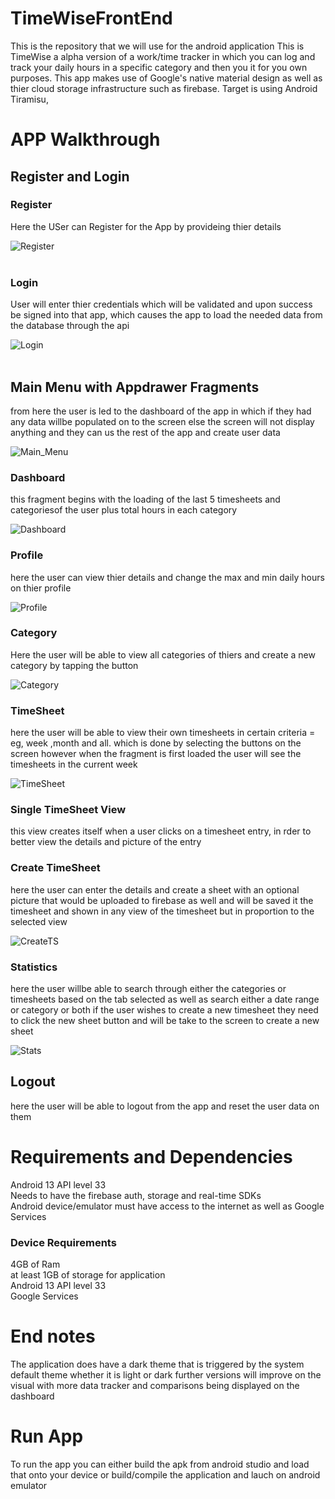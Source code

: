 # TimeWiseFrontEnd
This is the repository that we will use for the android application 
This is TimeWise a alpha version of a work/time tracker in which you can log and track your daily hours in a specific category and then you it for you own purposes.
This app makes use of Google's native material design as well as thier cloud storage infrastructure such as firebase. Target is using Android Tiramisu, 


# APP Walkthrough

## Register and Login 

### Register
Here the USer can Register for the App by provideing thier details 

![Register](https://github.com/HumanClone/TimeWiseFrontEnd/assets/74468682/9f011fd0-11c7-4caa-ae0d-6fe19472b89c)
<br>
<br>
### Login 
User will enter thier credentials which will be validated and upon success be signed into that app, which causes the app to load the needed data from the database through the api 

![Login](https://github.com/HumanClone/TimeWiseFrontEnd/assets/74468682/d7ae365a-6300-4875-9985-0a09f8f0f109)
<br>
<br>
## Main Menu with Appdrawer Fragments
from here the user is led to the dashboard of the app in which if they had any data willbe populated on to the screen else the screen will not display anything and they can us the rest of the app and create user data 

![Main_Menu](https://github.com/HumanClone/TimeWiseFrontEnd/assets/74468682/9e6417ed-9a27-4c53-a366-910cb20ba918)


### Dashboard
this fragment begins with the loading of the last 5 timesheets and categoriesof the user plus total hours in each category 

![Dashboard](https://github.com/HumanClone/TimeWiseFrontEnd/assets/74468682/45b8d354-1717-4a1c-8579-c0d692cb05df)


### Profile 
here the user can view thier details and change the max and min daily hours on thier profile 

![Profile](https://github.com/HumanClone/TimeWiseFrontEnd/assets/74468682/396b23ad-388b-45a4-92ed-d8b2a0c899f0)


### Category 
Here the user will be able to view all categories of thiers and create a new category by tapping the button 

![Category ](https://github.com/HumanClone/TimeWiseFrontEnd/assets/74468682/5f774a7e-fa3f-4b2e-8d32-1b97e6c66682)


### TimeSheet 
here the user will be able to view their own timesheets in certain criteria = eg, week ,month and all. which is done by selecting the buttons on the screen however when the fragment is first loaded the user will see the timesheets in the current week <br>

![TimeSheet](https://github.com/HumanClone/TimeWiseFrontEnd/assets/74468682/d43c6db0-9360-4fe0-9995-ccbcf031dcd5)

### Single TimeSheet View 
this view creates itself when a user clicks on a timesheet entry, in rder to better view the details and picture of the entry 


### Create TimeSheet
here the user can enter the details and create a sheet with an optional picture that would be uploaded to firebase as well and will be saved it the timesheet and shown in any view of the timesheet but in proportion to the selected view 


![CreateTS](https://github.com/HumanClone/TimeWiseFrontEnd/assets/74468682/a2671eb2-c88b-4ad6-8fb9-c5e2f82f7922)


### Statistics 
here the user willbe able to search through either the categories or timesheets based on the tab selected as well as search either a date range or category or both 
if the user wishes to create a new timesheet they need to click the new sheet button and will be take to the screen to create a new sheet 

![Stats](https://github.com/HumanClone/TimeWiseFrontEnd/assets/74468682/0d31f324-381f-4c7b-bec2-4affd32b99d6)

## Logout 
here the user will be able to logout from the app and reset the user data on them 


# Requirements and Dependencies 
Android 13 API level 33 <br>
Needs to have the firebase auth, storage and real-time SDKs<br>
Android device/emulator must have access to the internet as well as Google Services 
### Device Requirements
4GB of Ram <br>
at least 1GB of storage for application<br> 
Android 13 API level 33<br>
Google Services

# End notes 
The application does have a dark theme that is triggered by the system default theme whether it is light or dark 
further versions will improve on the visual with more data tracker and comparisons being displayed on the dashboard 


# Run App
To run the app you can either build the apk from android studio and load that onto your device or build/compile the application and lauch on android emulator




